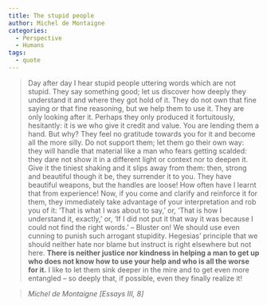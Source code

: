 ```yaml
---
title: The stupid people
author: Michel de Montaigne
categories:
  - Perspective
  - Humans
tags:
  - quote
---
```


> Day after day I hear stupid people uttering words which are not stupid. They say something good; let us discover how deeply they understand it and where they got hold of it. They do not own that fine saying or that fine reasoning, but we help them to use it. They are only looking after it. Perhaps they only produced it fortuitously, hesitantly: it is we who give it credit and value. You are lending them a hand. But why? They feel no gratitude towards you for it and become all the more silly. Do not support them; let them go their own way: they will handle that material like a man who fears getting scalded: they dare not show it in a different light or context nor to deepen it. Give it the tiniest shaking and it slips away from them: then, strong and beautiful though it be, they surrender it to you. They have beautiful weapons, but the handles are loose! How often have I learnt that from experience! Now, if you come and clarify and reinforce it for them, they immediately take advantage of your interpretation and rob you of it: ‘That is what I was about to say,’ or, ‘That is how I understand it, exactly,’ or, ‘If I did not put it that way it was because I could not find the right words.’ – Bluster on! We should use even cunning to punish such arrogant stupidity. Hegesias’ principle that we should neither hate nor blame but instruct is right elsewhere but not here.
**There is neither justice nor kindness in helping a man to get up who does not know how to use your help and who is all the worse for it.** I like to let them sink deeper in the mire and to get even more entangled – so deeply that, if possible, even they finally realize it!

> <cite>Michel de Montaigne [Essays III, 8]</cite>
